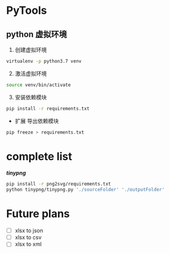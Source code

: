 # PyTools


## python 虚拟环境

1. 创建虚拟环境
```bash
virtualenv -p python3.7 venv
```

2. 激活虚拟环境
```bash
source venv/bin/activate
```

3. 安装依赖模块
```bash
pip install -r requirements.txt 
```

- 扩展 导出依赖模块
```bash
pip freeze > requirements.txt
```

# complete list


***tinypng***

```bash
pip install -r png2svg/requirements.txt
python tinypng/tinypng.py './sourceFolder' './outputFolder'
```


# Future plans

- [ ] xlsx to json
- [ ] xlsx to csv
- [ ] xlsx to xml

